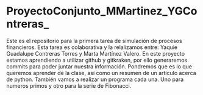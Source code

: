 # ProyectoConjunto_MMartinez_YGContreras_

Este es el repositorio para la primera tarea de simulación de procesos financieros. 
Esta tarea es colaborativa y la relalizamos entre: Yaquie Guadalupe Contreras Torres y Marta Martínez Valero.
En este proyecto estamos aprendiendo a utilizar github y gitkraken, por ello generaremos commits para poder juntar nuestra información. 
Pondremos que es lo que queremos aprender de la clase, así como un resumen de un artículo acerca de python. 
También vamos a realizar un programa cada una. Uno para numeros primos y otro para la serie de Fibonacci. 


